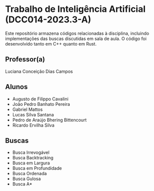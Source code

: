 # Trabalho de Inteligência Artificial (DCC014-2023.3-A)

Este repositório armazena códigos relacionadas à disciplina, incluindo implementações das buscas discutidas em sala de aula. O código foi desenvolvido tanto em C++ quanto em Rust.

## Professor(a)

Luciana Conceição Dias Campos 

## Alunos

- Augusto de Filippo Cavalini
- João Pedro Banhato Pereira
- Gabriel Mattos
- Lucas Silva Santana
- Pedro de Araújo Bhering Bittencourt
- Ricardo Ervilha Silva

## Buscas

  - Busca Irrevogável
  - Busca Backtracking
  - Busca em Largura
  - Busca em Profundidade
  - Busca Ordenada
  - Busca Gulosa
  - Busca A*
